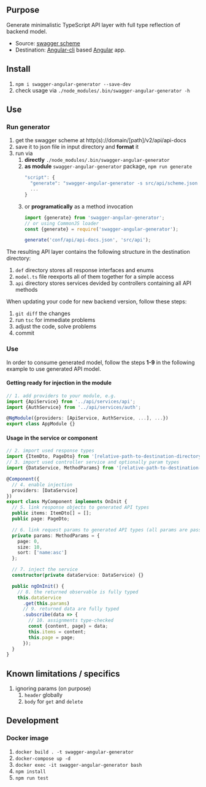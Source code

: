 ## Purpose

Generate minimalistic TypeScript API layer with full type reflection of backend model.
- Source: [swagger scheme](https://swagger.io/specification/)
- Destination: [Angular-cli](https://cli.angular.io/) based [Angular](https://angular.io/) app.

## Install

1. `npm i swagger-angular-generator --save-dev`
1. check usage via `./node_modules/.bin/swagger-angular-generator -h`

## Use

### Run generator

1. get the swagger scheme at http(s)://domain/[path]/v2/api/api-docs
1. save it to json file in input directory and **format** it
1. run via
    1. **directly** `./node_modules/.bin/swagger-angular-generator`
    1. **as module** `swagger-angular-generator` package, `npm run generate`
        ```javascript
        "script": {
          "generate": "swagger-angular-generator -s src/api/scheme.json -d src/api/generated"
          ...
        }
        ```
    1. or **programatically** as a method invocation
        ```typescript
        import {generate} from 'swagger-angular-generator';
        // or using CommonJS loader
        const {generate} = require('swagger-angular-generator');

        generate('conf/api/api-docs.json', 'src/api');
        ```

The resulting API layer contains the following structure in the destination directory:

1. `def` directory stores all response interfaces and enums
1. `model.ts` file reexports all of them together for a simple access
1. `api` directory stores services devided by controllers containing all API methods

When updating your code for new backend version, follow these steps:

1. `git diff` the changes
1. run `tsc` for immediate problems
1. adjust the code, solve problems
1. commit

### Use

In order to consume generated model, follow the steps **1-9** in the following example to use generated API model.

#### Getting ready for injection in the module

```typescript
// 1. add providers to your module, e.g.
import {ApiService} from '../api/services/api';
import {AuthService} from '../api/services/auth';

@NgModule({providers: [ApiService, AuthService, ...], ...})
export class AppModule {}
```

#### Usage in the service or component
```typescript
// 2. import used response types
import {ItemDto, PageDto} from '[relative-path-to-destination-directory]/model';
// 3. import used controller service and optionally param types
import {DataService, MethodParams} from '[relative-path-to-destination-directory]/api/DataService';

@Component({
  // 4. enable injection
  providers: [DataService]
})
export class MyComponent implements OnInit {
  // 5. link response objects to generated API types
  public items: ItemDto[] = [];
  public page: PageDto;

  // 6. link request params to generated API types (all params are passed together in one object)
  private params: MethodParams = {
    page: 0,
    size: 10,
    sort: ['name:asc']
  };

  // 7. inject the service
  constructor(private dataService: DataService) {}

  public ngOnInit() {
    // 8. the returned observable is fully typed
    this.dataService
      .get(this.params)
      // 9. returned data are fully typed
      .subscribe(data => {
        // 10. assignments type-checked
        const {content, page} = data;
        this.items = content;
        this.page = page;
      });
  }
}
```

## Known limitations / specifics

1. ignoring params (on purpose)
    1. `header` globally
    1. `body` for `get` and `delete`

## Development

### Docker image

1. `docker build . -t swagger-angular-generator`
1. `docker-compose up -d`
1. `docker exec -it swagger-angular-generator bash`
1. `npm install`
1. `npm run test`